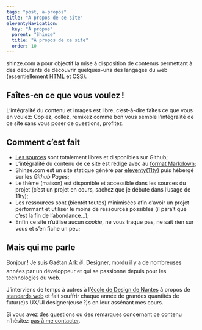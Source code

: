 ```yaml
---
tags: "post, a-propos"
title: "À propos de ce site"
eleventyNavigation:
  key: "À propos"
  parent: "Shinze"
  title: "À propos de ce site"
  order: 10
---
```


shinze.com a pour objectif la mise à disposition de contenus permettant à des débutants de découvrir quelques-uns des langages du web (essentiellement [HTML](/standards-web/html) et [CSS](/standards-web/css)).

## Faîtes-en ce que vous voulez !

L’intégralité du contenu et images est libre, c’est-à-dire faîtes ce que vous en voulez: Copiez, collez, remixez comme bon vous semble l’intégralité de ce site sans vous poser de questions, profitez.

## Comment c’est fait

- [Les sources](https://github.com/shinze/shinzedotcom) sont totalement libres et disponibles sur Github;
- L’intégralité du contenu de ce site est rédigé avec au [format Markdown](https://fr.wikipedia.org/wiki/Markdown);
- Shinze.com est un site statique généré par [eleventy(11ty)](11ty.dev/) puis hébergé sur les *Github Pages*;
- Le thème (maison) est disponible et accessible dans les sources du projet (c’est un projet en cours, sachez que je débute dans l’usage de 11ty);
- Les ressources sont (bientôt toutes) minimisées afin d’avoir un projet performant et utiliser le moins de ressources possibles (il paraît que c’est la fin de l’abondance…);
- Enfin ce site n’utilise aucun *cookie*, ne vous traque pas, ne sait rien sur vous et s’en fiche un peu;

## Mais qui me parle

Bonjour ! Je suis Gaëtan Ark ✌️. Designer, mordu il y a de nombreuses années par un développeur et qui se passionne depuis pour les technologies du web.

J’interviens de temps à autres à l’[école de Design de Nantes](https://www.lecolededesign.com/) à propos de [standards web](/standards-web) et fait souffrir chaque année de grandes quantités de futur(e)s UX/UI designer(euse ?)s en leur assénant mes cours.

Si vous avez des questions ou des remarques concernant ce contenu n’hésitez [pas à me contacter](mailto:gaetan.ark+dotcom@gmail.com).
